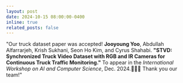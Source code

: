 ```yaml
---
layout: post
date: 2024-10-15 08:00:00-0400
inline: true
related_posts: false
---
```


"Our truck dataset paper was accepted! **Jooyoung Yoo**, Abdullah Alfarrarjeh, Krish Sukhani, Seon Ho Kim, and Cyrus Shahabi. **"STVD: Synchronized Truck Video Dataset with RGB and IR Cameras for Continuous Truck Traffic Monitoring."** To appear in the *International Workshop on AI and Computer Science*, Dec. 2024.🎉🎉🎉 Thank you our team!"
